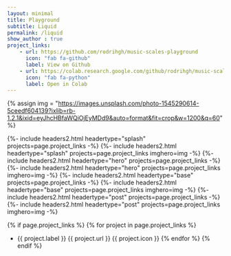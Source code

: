 ```yaml
---
layout: minimal
title: Playground
subtitle: Liquid 
permalink: /liquid
show_author : true
project_links:
    - url: https://github.com/rodrihgh/music-scales-playground
      icon: "fab fa-github"
      label: View on Github
    - url: https://colab.research.google.com/github/rodrihgh/music-scales-playground/blob/master/music-scales.ipynb
      icon: "fab fa-python"
      label: Open in Colab
---
```



{% assign img = "https://images.unsplash.com/photo-1545290614-5ceedf604139?ixlib=rb-1.2.1&ixid=eyJhcHBfaWQiOjEyMDd9&auto=format&fit=crop&w=1200&q=60" %}

{%- include headers2.html headertype="splash" projects=page.project_links -%}
{%- include headers2.html headertype="splash" projects=page.project_links imghero=img -%}
{%- include headers2.html headertype="hero"   projects=page.project_links -%}
{%- include headers2.html headertype="hero"   projects=page.project_links imghero=img -%}
{%- include headers2.html headertype="base"   projects=page.project_links -%}
{%- include headers2.html headertype="base"   projects=page.project_links imghero=img -%}
{%- include headers2.html headertype="post"   projects=page.project_links -%}
{%- include headers2.html headertype="post"   projects=page.project_links imghero=img -%}

{% if page.project_links %}
  {% for project in page.project_links  %}
- {{ project.label }} {{ project.url }}  {{ project.icon }}
  {% endfor %}
{% endif %}


            
